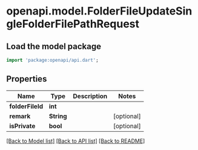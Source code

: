# openapi.model.FolderFileUpdateSingleFolderFilePathRequest

## Load the model package
```dart
import 'package:openapi/api.dart';
```

## Properties
Name | Type | Description | Notes
------------ | ------------- | ------------- | -------------
**folderFileId** | **int** |  | 
**remark** | **String** |  | [optional] 
**isPrivate** | **bool** |  | [optional] 

[[Back to Model list]](../README.md#documentation-for-models) [[Back to API list]](../README.md#documentation-for-api-endpoints) [[Back to README]](../README.md)


